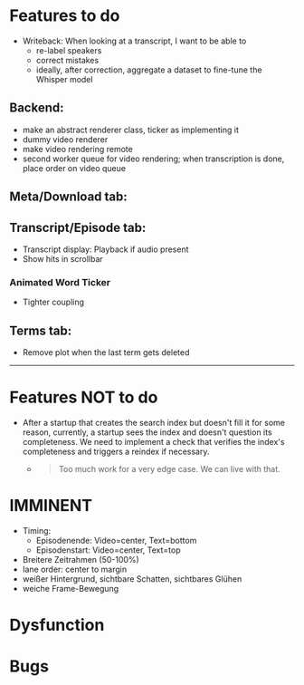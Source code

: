# Features to do

- Writeback: When looking at a transcript, I want to be able to
  - re-label speakers
  - correct mistakes
  - ideally, after correction, aggregate a dataset to fine-tune the Whisper model

## Backend:

- make an abstract renderer class, ticker as implementing it
- dummy video renderer
- make video rendering remote
- second worker queue for video rendering; when transcription is done, place order on video queue

## Meta/Download tab:

## Transcript/Episode tab:

- Transcript display: Playback if audio present
- Show hits in scrollbar

### Animated Word Ticker

- Tighter coupling

## Terms tab:

- Remove plot when the last term gets deleted

---

# Features NOT to do

- After a startup that creates the search index but doesn't fill it for some reason, currently, a startup sees the 
  index and doesn't question its completeness. We need to implement a check that verifies the index's completeness 
  and triggers a reindex if necessary.  
  - > Too much work for a very edge case. We can live with that.
  
# IMMINENT

- Timing:
  - Episodenende:  Video=center, Text=bottom
  - Episodenstart: Video=center, Text=top
- Breitere Zeitrahmen (50-100%)
- lane order: center to margin
- weißer Hintergrund, sichtbare Schatten, sichtbares Glühen
- weiche Frame-Bewegung

# Dysfunction

# Bugs

